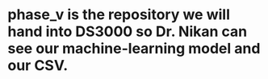 # phase_v is the repository we will hand into DS3000 so Dr. Nikan can see our machine-learning model and our CSV.